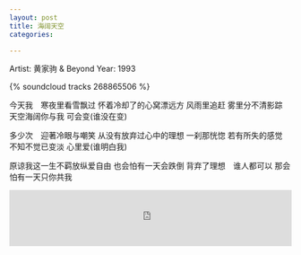 ```yaml
---
layout: post
title: 海阔天空
categories:

---
```

Artist: 黄家驹 & Beyond
Year: 1993

{% soundcloud tracks 268865506 %}

今天我　寒夜里看雪飘过
怀着冷却了的心窝漂远方
风雨里追赶
雾里分不清影踪
天空海阔你与我
可会变(谁没在变)

多少次　迎著冷眼与嘲笑
从没有放弃过心中的理想
一刹那恍惚
若有所失的感觉
不知不觉已变淡
心里爱(谁明白我)

原谅我这一生不羁放纵爱自由
也会怕有一天会跌倒
背弃了理想　谁人都可以
那会怕有一天只你共我

<iframe width="100%" height="100" scrolling="no" frameborder="no" src="https://w.soundcloud.com/player/?url=https%3A//api.soundcloud.com/tracks/268865506&amp;auto_play=false&amp;hide_related=false&amp;show_comments=true&amp;show_user=true&amp;show_reposts=false&amp;visual=true"></iframe>